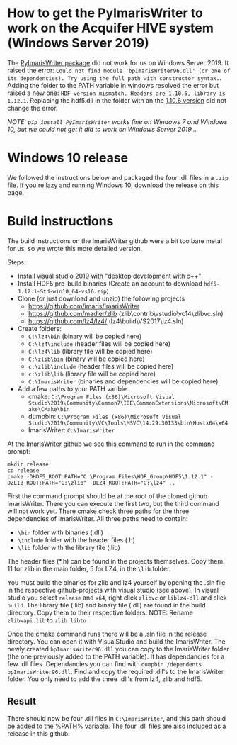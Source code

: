# How to get the PyImarisWriter to work on the Acquifer HIVE system (Windows Server 2019)
The [PyImarisWriter package](https://pypi.org/project/PyImarisWriter/) did not work for us on Windows Server 2019.
It raised the error: `Could not find module 'bpImarisWriter96.dll' (or one of its dependencies). Try using the full path with constructor syntax.`. Adding the folder to the PATH variable in windows resolved the error but raised a new one: `HDF version mismatch. Headers are 1.10.6, library is 1.12.1`. Replacing the hdf5.dll in the folder with an the [1.10.6 version](https://www.hdfgroup.org/downloads/hdf5/) did not change the error.

_NOTE: `pip install PyImarisWriter` works fine on Windows 7 and Windows 10, but we could not get it did to work on Windows Server 2019..._

# Windows 10 release
We followed the instructions below and packaged the four .dll files in a `.zip` file. If you're lazy and running Windows 10, download the release on this page.

# Build instructions
The build instructions on the ImarisWriter github were a bit too bare metal for us, so we wrote this more detailed version.

Steps:
* Install [visual studio 2019](https://visualstudio.microsoft.com/thank-you-downloading-visual-studio/?sku=Community&rel=16) with "desktop development with c++"
* Install HDF5 pre-build binaries (Create an account to download `hdf5-1.12.1-Std-win10_64-vs16.zip`)
* Clone (or just download and unzip) the following projects
  * https://github.com/imaris/ImarisWriter
  * https://github.com/madler/zlib (zlib\contrib\vstudio\vc14\zlibvc.sln)
  * https://github.com/lz4/lz4/  (lz4\build\VS2017\lz4.sln)
* Create folders:
  * `C:\lz4\bin` (binary will be copied here)
  * `C:\lz4\include` (header files will be copied here)
  * `C:\lz4\lib` (library file will be copied here)
  * `C:\zlib\bin` (binary will be copied here)
  * `c:\zlib\include` (header files will be copied here)
  * `c:\zlib\lib` (library file will be copied here)
  * `C:\ImarisWriter` (binaries and dependencies will be copied here)
* Add a few paths to your PATH varible
  * cmake: `C:\Program Files (x86)\Microsoft Visual Studio\2019\Community\Common7\IDE\CommonExtensions\Microsoft\CMake\CMake\bin`
  * dumpbin: `C:\Program Files (x86)\Microsoft Visual Studio\2019\Community\VC\Tools\MSVC\14.29.30133\bin\Hostx64\x64`
  * ImarisWriter: `C:\ImarisWriter`

At the ImarisWriter github we see this command to run in the command prompt:
```
mkdir release
cd release
cmake -DHDF5_ROOT:PATH="C:\Program Files\HDF_Group\HDF5\1.12.1" -DZLIB_ROOT:PATH="C:\zlib" -DLZ4_ROOT:PATH="C:\lz4" ..
```
First the command prompt should be at the root of the cloned github ImarisWriter. There you can execute the first two, but the third command will not work yet.
There cmake check three paths for the three dependencies of ImarisWriter. All three paths need to contain:
* `\bin` folder with binaries (.dll) 
* `\include` folder with the header files (.h)
* `\lib` folder with the library file (.lib) 

The header files (\*.h) can be found in the projects themselves. Copy them. 11 for zlib in the main folder, 5 for LZ4, in the `\lib` folder.

You must build the binaries for zlib and lz4 yourself by opening the .sln file in the respective github-projects with visual studio (see above). In visual studio you select `release` and `x64`, right click `zlibvc` or `liblz4-dll` and click `build`. The library file (.lib) and binary file (.dll) are found in the build directory. Copy them to their respective folders.
NOTE: Rename `zlibwapi.lib` to `zlib.libto`

Once
the cmake command runs there will be a .sln file in the release directory. You can open it with VisualStudio and build the ImarisWriter. 
The newly created `bpImarisWriter96.dll` you can copy to the ImarisWriter folder (the one previously added to the PATH variable). It has dependancies for a few .dll files. Dependancies you can find with `dumpbin /dependents bpImarisWriter96.dll`. Find and copy the required .dll's to the ImarisWriter folder. You only need to add the three .dll's from lz4, zlib and hdf5. 

## Result
There should now be four .dll files in `C:\ImarisWriter`, and this path should be added to the %PATH% variable.
The four .dll files are also included as a release in this github.

